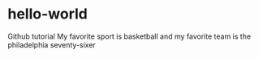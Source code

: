 # hello-world
Github tutorial
My favorite sport is basketball and my favorite team is the philadelphia seventy-sixer
